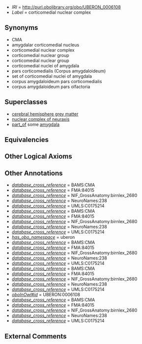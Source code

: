  * *IRI* = http://purl.obolibrary.org/obo/UBERON_0006108
 * *Label* = corticomedial nuclear complex

## Synonyms

 * CMA
 * amygdalar corticomedial nucleus
 * corticomedial nuclear complex
 * corticomedial nuclear group
 * corticomedial nuclear group
 * corticomedial nuclei of amygdala
 * pars corticomedialis (Corpus amygdaloideum)
 * set of corticomedial nuclei of amygdala
 * corpus amygdaloideum pars corticomedialis
 * corpus amygdaloideum pars olfactoria

## Superclasses

 * [cerebral hemisphere grey matter](../../UBERON/01/UBERON_0005401.md)
 * [nuclear complex of neuraxis](../../UBERON/45/UBERON_0007245.md)
 * [part_of](../../BFO/50/BFO_0000050.md) some [amygdala](../../UBERON/76/UBERON_0001876.md)

## Equivalencies


## Other Logical Axioms


## Other Annotations

 * *[database_cross_reference](../../ef/oboInOwl#hasDbXref.md)* = BAMS:CMA
 * *[database_cross_reference](../../ef/oboInOwl#hasDbXref.md)* = FMA:84015
 * *[database_cross_reference](../../ef/oboInOwl#hasDbXref.md)* = NIF_GrossAnatomy:birnlex_2680
 * *[database_cross_reference](../../ef/oboInOwl#hasDbXref.md)* = NeuroNames:238
 * *[database_cross_reference](../../ef/oboInOwl#hasDbXref.md)* = UMLS:C0175214
 * *[database_cross_reference](../../ef/oboInOwl#hasDbXref.md)* = BAMS:CMA
 * *[database_cross_reference](../../ef/oboInOwl#hasDbXref.md)* = FMA:84015
 * *[database_cross_reference](../../ef/oboInOwl#hasDbXref.md)* = NIF_GrossAnatomy:birnlex_2680
 * *[database_cross_reference](../../ef/oboInOwl#hasDbXref.md)* = NeuroNames:238
 * *[database_cross_reference](../../ef/oboInOwl#hasDbXref.md)* = UMLS:C0175214
 * *[has_obo_namespace](../../ce/oboInOwl#hasOBONamespace.md)* = uberon
 * *[database_cross_reference](../../ef/oboInOwl#hasDbXref.md)* = BAMS:CMA
 * *[database_cross_reference](../../ef/oboInOwl#hasDbXref.md)* = FMA:84015
 * *[database_cross_reference](../../ef/oboInOwl#hasDbXref.md)* = NIF_GrossAnatomy:birnlex_2680
 * *[database_cross_reference](../../ef/oboInOwl#hasDbXref.md)* = NeuroNames:238
 * *[database_cross_reference](../../ef/oboInOwl#hasDbXref.md)* = UMLS:C0175214
 * *[database_cross_reference](../../ef/oboInOwl#hasDbXref.md)* = BAMS:CMA
 * *[database_cross_reference](../../ef/oboInOwl#hasDbXref.md)* = FMA:84015
 * *[database_cross_reference](../../ef/oboInOwl#hasDbXref.md)* = NIF_GrossAnatomy:birnlex_2680
 * *[database_cross_reference](../../ef/oboInOwl#hasDbXref.md)* = NeuroNames:238
 * *[database_cross_reference](../../ef/oboInOwl#hasDbXref.md)* = UMLS:C0175214
 * *[oboInOwl#id](../../id/oboInOwl#id.md)* = UBERON:0006108
 * *[database_cross_reference](../../ef/oboInOwl#hasDbXref.md)* = BAMS:CMA
 * *[database_cross_reference](../../ef/oboInOwl#hasDbXref.md)* = FMA:84015
 * *[database_cross_reference](../../ef/oboInOwl#hasDbXref.md)* = NIF_GrossAnatomy:birnlex_2680
 * *[database_cross_reference](../../ef/oboInOwl#hasDbXref.md)* = NeuroNames:238
 * *[database_cross_reference](../../ef/oboInOwl#hasDbXref.md)* = UMLS:C0175214

## External Comments

